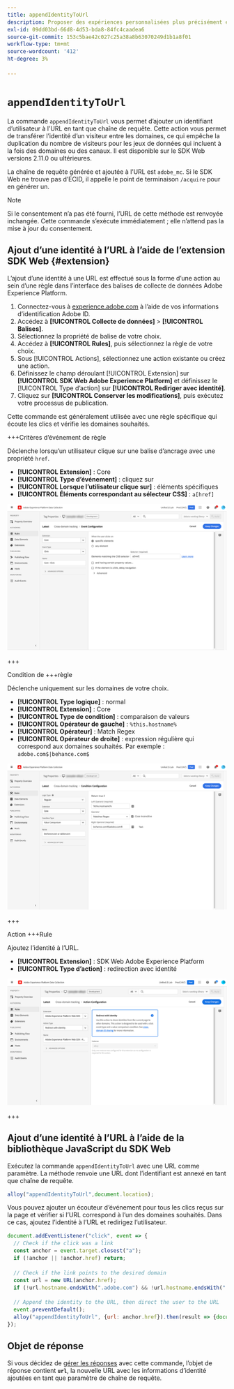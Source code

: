 ```yaml
---
title: appendIdentityToUrl
description: Proposer des expériences personnalisées plus précisément entre les applications, le web et les domaines.
exl-id: 09dd03bd-66d8-4d53-bda8-84fc4caadea6
source-git-commit: 153c5bae42c027c25a38a8b63070249d1b1a8f01
workflow-type: tm+mt
source-wordcount: '412'
ht-degree: 3%

---
```


# `appendIdentityToUrl`

La commande `appendIdentityToUrl` vous permet d’ajouter un identifiant d’utilisateur à l’URL en tant que chaîne de requête. Cette action vous permet de transférer l’identité d’un visiteur entre les domaines, ce qui empêche la duplication du nombre de visiteurs pour les jeux de données qui incluent à la fois des domaines ou des canaux. Il est disponible sur le SDK Web versions 2.11.0 ou ultérieures.

La chaîne de requête générée et ajoutée à l’URL est `adobe_mc`. Si le SDK Web ne trouve pas d’ECID, il appelle le point de terminaison `/acquire` pour en générer un.

>[!NOTE]
>
>Si le consentement n’a pas été fourni, l’URL de cette méthode est renvoyée inchangée. Cette commande s’exécute immédiatement ; elle n’attend pas la mise à jour du consentement.

## Ajout d’une identité à l’URL à l’aide de l’extension SDK Web {#extension}

L’ajout d’une identité à une URL est effectué sous la forme d’une action au sein d’une règle dans l’interface des balises de collecte de données Adobe Experience Platform.

1. Connectez-vous à [experience.adobe.com](https://experience.adobe.com?lang=fr) à l’aide de vos informations d’identification Adobe ID.
1. Accédez à **[!UICONTROL Collecte de données]** > **[!UICONTROL Balises]**.
1. Sélectionnez la propriété de balise de votre choix.
1. Accédez à **[!UICONTROL Rules]**, puis sélectionnez la règle de votre choix.
1. Sous [!UICONTROL Actions], sélectionnez une action existante ou créez une action.
1. Définissez le champ déroulant [!UICONTROL Extension] sur **[!UICONTROL SDK Web Adobe Experience Platform]** et définissez le [!UICONTROL Type d’action] sur **[!UICONTROL Rediriger avec identité]**.
1. Cliquez sur **[!UICONTROL Conserver les modifications]**, puis exécutez votre processus de publication.

Cette commande est généralement utilisée avec une règle spécifique qui écoute les clics et vérifie les domaines souhaités.

+++Critères d’événement de règle

Déclenche lorsqu’un utilisateur clique sur une balise d’ancrage avec une propriété `href`.

* **[!UICONTROL Extension]** : Core
* **[!UICONTROL Type d’événement]** : cliquez sur
* **[!UICONTROL Lorsque l’utilisateur clique sur]** : éléments spécifiques
* **[!UICONTROL Éléments correspondant au sélecteur CSS]** : `a[href]`

![Événement de règle](../assets/id-sharing-event-configuration.png)

+++

Condition de +++règle

Déclenche uniquement sur les domaines de votre choix.

* **[!UICONTROL Type logique]** : normal
* **[!UICONTROL Extension]** : Core
* **[!UICONTROL Type de condition]** : comparaison de valeurs
* **[!UICONTROL Opérateur de gauche]** : `%this.hostname%`
* **[!UICONTROL Opérateur]** : Match Regex
* **[!UICONTROL Opérateur de droite]** : expression régulière qui correspond aux domaines souhaités. Par exemple : `adobe.com$|behance.com$`

![Condition de règle](../assets/id-sharing-condition-configuration.png)

+++

Action +++Rule

Ajoutez l’identité à l’URL.

* **[!UICONTROL Extension]** : SDK Web Adobe Experience Platform
* **[!UICONTROL Type d’action]** : redirection avec identité

![Action de règle](../assets/id-sharing-action-configuration.png)

+++

## Ajout d’une identité à l’URL à l’aide de la bibliothèque JavaScript du SDK Web

Exécutez la commande `appendIdentityToUrl` avec une URL comme paramètre. La méthode renvoie une URL dont l’identifiant est annexé en tant que chaîne de requête.

```js
alloy("appendIdentityToUrl",document.location);
```

Vous pouvez ajouter un écouteur d’événement pour tous les clics reçus sur la page et vérifier si l’URL correspond à l’un des domaines souhaités. Dans ce cas, ajoutez l’identité à l’URL et redirigez l’utilisateur.

```js
document.addEventListener("click", event => {
  // Check if the click was a link
  const anchor = event.target.closest("a");
  if (!anchor || !anchor.href) return;

  // Check if the link points to the desired domain
  const url = new URL(anchor.href);
  if (!url.hostname.endsWith(".adobe.com") && !url.hostname.endsWith(".behance.com")) return;

  // Append the identity to the URL, then direct the user to the URL
  event.preventDefault();
  alloy("appendIdentityToUrl", {url: anchor.href}).then(result => {document.location = result.url;});
});
```

## Objet de réponse

Si vous décidez de [gérer les réponses](command-responses.md) avec cette commande, l’objet de réponse contient **`url`**, la nouvelle URL avec les informations d’identité ajoutées en tant que paramètre de chaîne de requête.
